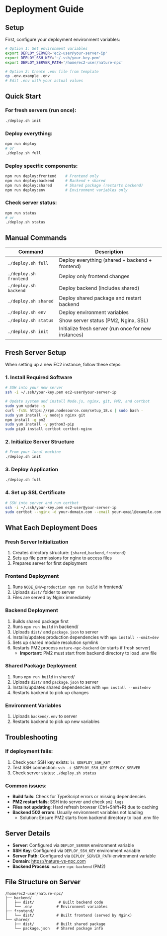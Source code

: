 # Deployment Guide

## Setup

First, configure your deployment environment variables:

```bash
# Option 1: Set environment variables
export DEPLOY_SERVER='ec2-user@your-server-ip'
export DEPLOY_SSH_KEY='~/.ssh/your-key.pem'  
export DEPLOY_SERVER_PATH='/home/ec2-user/nature-npc'

# Option 2: Create .env file from template
cp .env.example .env
# Edit .env with your actual values
```

## Quick Start

### For fresh servers (run once):
```bash
./deploy.sh init
```

### Deploy everything:
```bash
npm run deploy
# or
./deploy.sh full
```

### Deploy specific components:
```bash
npm run deploy:frontend    # Frontend only
npm run deploy:backend     # Backend + shared
npm run deploy:shared      # Shared package (restarts backend)
npm run deploy:env         # Environment variables only
```

### Check server status:
```bash
npm run status
# or
./deploy.sh status
```

## Manual Commands

| Command | Description |
|---------|-------------|
| `./deploy.sh full` | Deploy everything (shared + backend + frontend) |
| `./deploy.sh frontend` | Deploy only frontend changes |
| `./deploy.sh backend` | Deploy backend (includes shared) |
| `./deploy.sh shared` | Deploy shared package and restart backend |
| `./deploy.sh env` | Deploy environment variables |
| `./deploy.sh status` | Show server status (PM2, Nginx, SSL) |
| `./deploy.sh init` | Initialize fresh server (run once for new instances) |

## Fresh Server Setup

When setting up a new EC2 instance, follow these steps:

### 1. Install Required Software
```bash
# SSH into your new server
ssh -i ~/.ssh/your-key.pem ec2-user@your-server-ip

# Update system and install Node.js, nginx, git, PM2, and certbot
sudo yum update -y
curl -fsSL https://rpm.nodesource.com/setup_18.x | sudo bash -
sudo yum install -y nodejs nginx git
npm install -g pm2
sudo yum install -y python3-pip
sudo pip3 install certbot certbot-nginx
```

### 2. Initialize Server Structure
```bash
# From your local machine
./deploy.sh init
```

### 3. Deploy Application
```bash
./deploy.sh full
```

### 4. Set up SSL Certificate
```bash
# SSH into server and run certbot
ssh -i ~/.ssh/your-key.pem ec2-user@your-server-ip
sudo certbot --nginx -d your-domain.com --email your-email@example.com --agree-tos
```

## What Each Deployment Does

### Fresh Server Initialization
1. Creates directory structure: `{shared,backend,frontend}`
2. Sets up file permissions for nginx to access files
3. Prepares server for first deployment

### Frontend Deployment
1. Runs `NODE_ENV=production npm run build` in frontend/
2. Uploads `dist/` folder to server
3. Files are served by Nginx immediately

### Backend Deployment  
1. Builds shared package first
2. Runs `npm run build` in backend/
3. Uploads `dist/` and `package.json` to server
4. Installs/updates production dependencies with `npm install --omit=dev`
5. Sets up shared module resolution symlink
6. Restarts PM2 process `nature-npc-backend` (or starts if fresh server)
   - **Important**: PM2 must start from backend directory to load .env file

### Shared Package Deployment
1. Runs `npm run build` in shared/
2. Uploads `dist/` and `package.json` to server
3. Installs/updates shared dependencies with `npm install --omit=dev`
4. Restarts backend to pick up changes

### Environment Variables
1. Uploads `backend/.env` to server
2. Restarts backend to pick up new variables

## Troubleshooting

### If deployment fails:
1. Check your SSH key exists: `ls $DEPLOY_SSH_KEY`
2. Test SSH connection: `ssh -i $DEPLOY_SSH_KEY $DEPLOY_SERVER`
3. Check server status: `./deploy.sh status`

### Common issues:
- **Build fails**: Check for TypeScript errors or missing dependencies
- **PM2 restart fails**: SSH into server and check `pm2 logs`
- **Files not updating**: Hard refresh browser (Ctrl+Shift+R) due to caching
- **Backend 502 errors**: Usually environment variables not loading
  - Solution: Ensure PM2 starts from backend directory to load .env file

## Server Details

- **Server**: Configured via `DEPLOY_SERVER` environment variable
- **SSH Key**: Configured via `DEPLOY_SSH_KEY` environment variable
- **Server Path**: Configured via `DEPLOY_SERVER_PATH` environment variable
- **Domain**: https://nature-vs-npc.com
- **Backend Process**: `nature-npc-backend` (PM2)

## File Structure on Server

```
/home/ec2-user/nature-npc/
├── backend/
│   ├── dist/           # Built backend code
│   └── .env           # Environment variables
├── frontend/
│   └── dist/          # Built frontend (served by Nginx)
└── shared/
    ├── dist/          # Built shared package
    └── package.json   # Shared package info
```